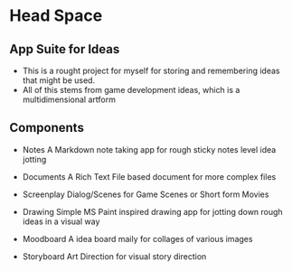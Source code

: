 # Head Space

## App Suite for Ideas

- This is a rought project for myself for storing and remembering ideas that might be used.
- All of this stems from game development ideas, which is a multidimensional artform

## Components
- Notes
A Markdown note taking app for rough sticky notes level idea jotting

- Documents
A Rich Text File based document for more complex files

- Screenplay
Dialog/Scenes for Game Scenes or Short form Movies

- Drawing
Simple MS Paint inspired drawing app for jotting down rough ideas in a visual way

- Moodboard
A idea board maily for collages of various images

- Storyboard
Art Direction for visual story direction
